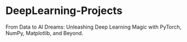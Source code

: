 # DeepLearning-Projects
From Data to AI Dreams: Unleashing Deep Learning Magic with PyTorch, NumPy, Matplotlib, and Beyond.
